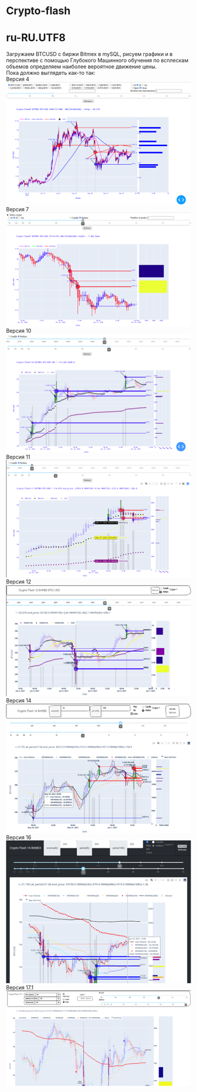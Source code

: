 # Crypto-flash
# ru-RU.UTF8

Загружаем BTCUSD с биржи Bitmex в mySQL, рисуем графики и в перспективе с помощью Глубокого Машинного обучения по всплескам объемов определяем наиболее вероятное движение цены.<br>
Пока должно выглядеть как-то так:<br>
Версия 4 ![Версия 4](images/Crypto-flash-04.png)
Версия 7 ![Версия 7](images/Crypto-flash-07.png)
Версия 10 ![Версия 10](images/Crypto-flash-10.png)
Версия 11 ![Версия 11](images/Crypto-flash-11.png)
Версия 12 ![Версия 12](images/Crypto-flash-12.png)
Версия 14 ![Версия 14](images/Crypto-flash-14.png)
Версия 16 ![Версия 16](images/Crypto-flash-16.png)
Версия 17.1 ![Версия 17](images/Crypto-flash-17.1.png)
